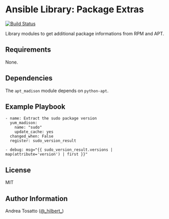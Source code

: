 Ansible Library: Package Extras
===============================

[![Build Status](https://travis-ci.org/atosatto/ansible-package-extras.svg?branch=master)](https://travis-ci.org/atosatto/ansible-package-extras)

Library modules to get additional package informations from RPM and APT.

Requirements
------------

None.

Dependencies
------------

The `apt_madison` module depends on `python-apt`.

Example Playbook
----------------

    - name: Extract the sudo package version
      yum_madison:
        name: "sudo"
        update_cache: yes
      changed_when: False
      register: sudo_version_result

    - debug: msg="{{ sudo_version_result.versions | map(attribute='version') | first }}"

License
-------

MIT

Author Information
------------------

Andrea Tosatto ([@\_hilbert\_](https://twitter.com/_hilbert_))
